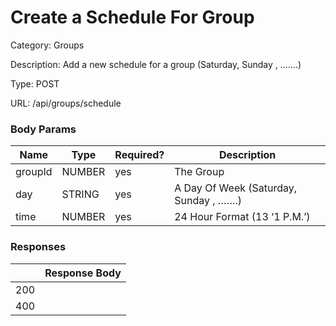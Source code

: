 # Create a Schedule For Group

Category: Groups

Description: Add a new schedule for a group (Saturday, Sunday , …….) 

Type: POST

URL: /api/groups/schedule

### Body Params

| Name | Type | Required? | Description |
| --- | --- | --- | --- |
| groupId | NUMBER | yes | The Group |
| day | STRING | yes | A Day Of Week (Saturday, Sunday , …….) |
| time | NUMBER | yes | 24 Hour Format (13 ‘1 P.M.’) |

### Responses

|  | Response Body |
| --- | --- |
| 200 |  |
| 400 |  |